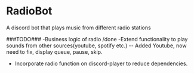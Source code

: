 # RadioBot
 A discord bot that plays music from different radio stations

###TODO###
-Business logic of radio \/done
-Extend functionality to play sounds from other sources(youtube, spotify etc.)
    -- Added Youtube, now need to fix, display queue, pause, skip. 
- Incorporate radio function on discord-player to reduce dependencies.